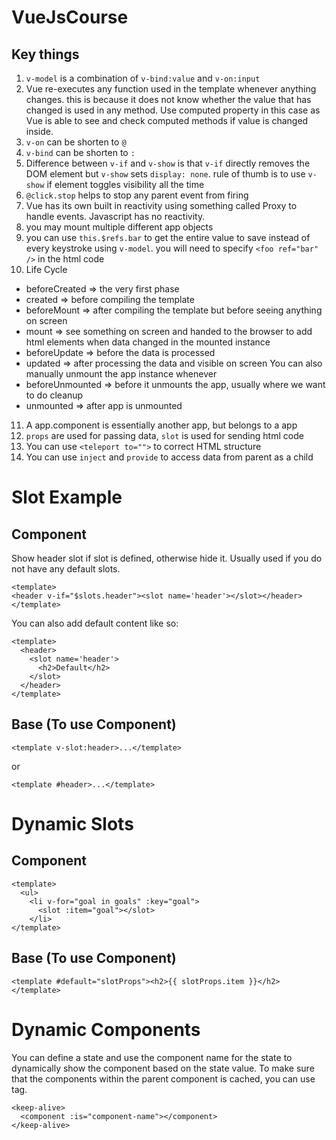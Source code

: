 # VueJsCourse
## Key things
1. `v-model` is a combination of `v-bind:value` and `v-on:input`
2. Vue re-executes any function used in the template whenever anything changes. this is because it does not know whether the value that has changed is used in any method. Use computed property in this case as Vue is able to see and check computed methods if value is changed inside.
3. `v-on` can be shorten to `@`
4. `v-bind` can be shorten to `:`
5. Difference between `v-if` and `v-show` is that `v-if` directly removes the DOM element but `v-show` sets `display: none`. rule of thumb is to use `v-show` if element toggles visibility all the time
6. `@click.stop` helps to stop any parent event from firing
7. Vue has its own built in reactivity using something called Proxy to handle events. Javascript has no reactivity.
8. you may mount multiple different app objects
9. you can use `this.$refs.bar` to get the entire value to save instead of every keystroke using `v-model`. you will need to specify `<foo ref="bar" />` in the html code
10. Life Cycle
- beforeCreated => the very first phase
- created => before compiling the template
- beforeMount => after compiling the template but before seeing anything on screen
- mount => see something on screen and handed to the browser to add html elements
when data changed in the mounted instance
- beforeUpdate => before the data is processed
- updated => after processing the data and visible on screen
You can also manually unmount the app instance whenever
- beforeUnmounted => before it unmounts the app, usually where we want to do cleanup
- unmounted => after app is unmounted
11. A app.component is essentially another app, but belongs to a app
12. `props` are used for passing data, `slot` is used for sending html code
13. You can use `<teleport to="">` to correct HTML structure
14. You can use `inject` and `provide` to access data from parent as a child

# Slot Example
## Component
Show header slot if slot is defined, otherwise hide it. Usually used if you do not have any default slots.
```
<template>
<header v-if="$slots.header"><slot name='header'></slot></header>
</template>
```
You can also add default content like so:
```
<template>
  <header>
    <slot name='header'>
      <h2>Default</h2>
    </slot>
  </header>
</template>
```

## Base (To use Component)
```
<template v-slot:header>...</template>
```
or
```
<template #header>...</template>
```

# Dynamic Slots
## Component
```
<template>
  <ul>
    <li v-for="goal in goals" :key="goal">
      <slot :item="goal"></slot>
    </li>
</template>
```

## Base (To use Component)
```
<template #default="slotProps"><h2>{{ slotProps.item }}</h2></template>
```

# Dynamic Components
You can define a state and use the component name for the state to dynamically show the component based on the state value.
To make sure that the components within the parent component is cached, you can use <keep-alive> tag.
```
<keep-alive>
  <component :is="component-name"></component>
</keep-alive>
```
